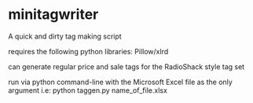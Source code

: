 # minitagwriter
A quick and dirty tag making script

requires the following python libraries: Pillow/xlrd

can generate regular price and sale tags for the RadioShack style tag set

run via python command-line with the Microsoft Excel file as the only argument
i.e: python taggen.py name_of_file.xlsx
